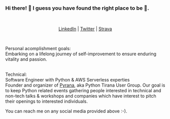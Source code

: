 ### Hi there! 👋 I guess you have found the right place to be 🙂.

<br>

<p align="center" valign="center">
    <a href="https://www.linkedin.com/in/ecukalla/">LinkedIn</a> | 
    <a href="https://twitter.com/ecukalla">Twitter</a> |
    <a href="https://www.strava.com/athletes/ecukalla">Strava</a>
</p>

<br>

Personal acomplishment goals:<br>
Embarking on a lifelong journey of self-improvement to ensure enduring vitality and passion.

<br>
Technical:<br>
Software Engineer with Python & AWS Serverless experties

<br>
Founder and organizer of <a href="https://www.linkedin.com/company/pythontirana">Pyrana</a>, aka Python Tirana User Group. Our goal is to keep Python related events gathering people interested in technical and non-tech talks & workshops and companies which have interest to pitch their openings to interested individuals.

<br>

You can reach me on any social media provided above :-).
